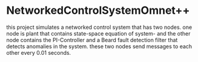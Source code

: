 # NetworkedControlSystemOmnet++

this project simulates a networked control system that has two nodes. 
one node is plant that contains state-space equation of system- 
and the other node contains the PI-Controller and a Beard fault detection filter that detects anomalies in the system. 
these two nodes send messages to each other every 0.01 seconds.
